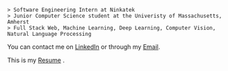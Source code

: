 ```
> Software Engineering Intern at Ninkatek
> Junior Computer Science student at the Univeristy of Massachusetts, Amherst
> Full Stack Web, Machine Learning, Deep Learning, Computer Vision, Natural Language Processing
```

You can contact me on [LinkedIn](https://www.linkedin.com/in/kevinmsmith131/) or through my [Email](mailto:kevinmsmith131@gmail.com).

This is my [Resume](https://github.com/kevinmsmith131/kevinmsmith131/files/6913277/Kevin_Smith_Resume.pdf)
.
